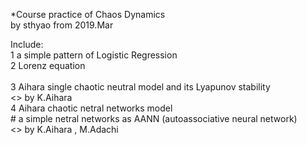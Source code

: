 *Course practice of Chaos Dynamics   </br>
by sthyao from 2019.Mar  </br>

Include:  </br>
    1 a simple pattern of Logistic Regression  </br>
    2 Lorenz equation  </br></br>
    3 Aihara single chaotic neutral model and its Lyapunov stability </br>
        <<Chaotic Neural Networks>> by K.Aihara  </br>
    4 Aihara chaotic netral networks model  </br>
        # a simple netral networks as AANN (autoassociative neural network) </br>
        <<Associative Dynamics in a Chaotic Neural Network>> by K.Aihara , M.Adachi </br>
    
